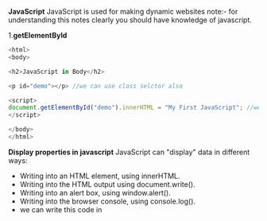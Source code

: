**JavaScript**
JavaScript is used for making dynamic websites note:- for understanding this notes clearly you should have knowledge of javascript.

1.**getElementById**
```js <!DOCTYPE html>
<html>
<body>

<h2>JavaScript in Body</h2>

<p id="demo"></p> //we can use class selctor also 

<script>
document.getElementById("demo").innerHTML = "My First JavaScript"; //we can use onClick() funcion also 
</script>

</body>
</html> 
``` 

**Display properties in javascript**
JavaScript can "display" data in different ways:
* Writing into an HTML element, using innerHTML.
* Writing into the HTML output using document.write().
* Writing into an alert box, using window.alert().
* Writing into the browser console, using console.log().
* we can write this code in <script> tag or in plain js code.
* A JavaScript program is a list of programming statements.
* Semicolons separate JavaScript statements.
* Add a semicolon at the end of each executable statement.
* when we write multiple variable declarations/statements in one line then it is allowed in js but we have to separate that by using semi colons `a=3; b=2; c=a+b;`
* javascript ignores white spaces but we can write like this `var person = "phile" `
* JavaScript statements can be grouped together in code blocks, inside curly brackets {...}.
* JavaScript keywords are reserved words. Reserved words cannot be used as names for variables.
* JavaScript as two values Variable values are called Variables.
* Fixed values are called Literals like strings in ''/"" or simple value assigned.
* assignment is operator is = and also JavaScript is Case Sensitive means Var VAR is not considered as a var.
* hyphens are not allowed in javascript those are reserved for substractions Underscore,lower camelCase and upper CamelCase type variables are allowed in javascript.
* comments in javascript are like this // hello i am revising javascript 
* const keyword to define a variable that cannot be reassigned and let keyword to define a variable with restricted scope.and var is global and can be reasigned by values.
* if we put numbers in string like `var yup="15"` so that will be treated as string because of quotes.
* After the declaration, the variable has no value (technically it has the value of undefined).
* we can declare many variables in one statement by separating comas or else semi;.
* for concatinating stuff we can use "je"+"fe"=jefe;a and starting with dollars also are valid variable declarations and also we can start with _hello.


